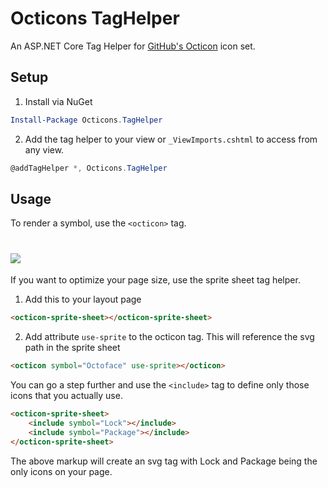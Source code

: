 # Octicons TagHelper
An ASP.NET Core Tag Helper for [GitHub's Octicon](https://octicons.github.com/) icon set.

## Setup
1. Install via NuGet
```powershell
Install-Package Octicons.TagHelper
```
2. Add the tag helper to your view or `_ViewImports.cshtml` to access from any view.
```csharp
@addTagHelper *, Octicons.TagHelper
```

## Usage
To render a symbol, use the `<octicon>` tag.

# <img src="https://raw.githubusercontent.com/alex-gausman/Octicons.TagHelper/alpha/octicon-in-action.gif">

If you want to optimize your page size, use the sprite sheet tag helper.

1. Add this to your layout page
```html
<octicon-sprite-sheet></octicon-sprite-sheet>
````

2. Add attribute `use-sprite` to the octicon tag. This will reference the svg path in the sprite sheet
```html
<octicon symbol="Octoface" use-sprite></octicon>
```

You can go a step further and use the `<include>` tag to define only those icons that you actually use.
```html
<octicon-sprite-sheet>
    <include symbol="Lock"></include>
    <include symbol="Package"></include>
</octicon-sprite-sheet>
```
The above markup will create an svg tag with Lock and Package being the only icons on your page.